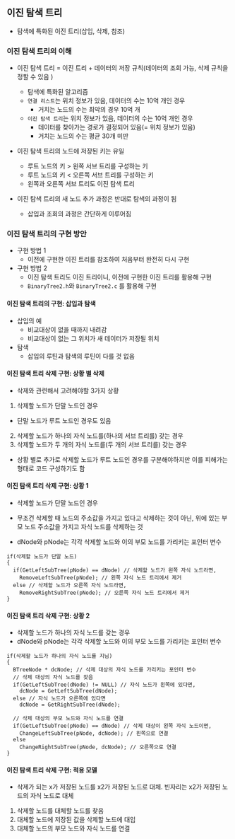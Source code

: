 ## 이진 탐색 트리

- 탐색에 특화된 이진 트리(삽입, 삭제, 참조)

### 이진 탐색 트리의 이해

- 이진 탐색 트리 = 이진 트리 + 데이터의 저장 규칙(데이터의 조회 가능, 삭제 규칙을 정할 수 있음 )

  - 탐색에 특화된 알고리즘
  - `연결 리스트`는 위치 정보가 있음, 데이터의 수는 10억 개인 경우
    - 거치는 노드의 수는 최악의 경우 10억 개
  - `이진 탐색 트리`는 위치 정보가 있음, 데이터의 수는 10억 개인 경우
    - 데이터를 찾아가는 경로가 결정되어 있음(= 위치 정보가 있음)
    - 거치는 노드의 수는 평균 30개 미만

- 이진 탐색 트리의 노드에 저장된 키는 유일
  - 루트 노드의 키 > 왼쪽 서브 트리를 구성하는 키
  - 루트 노드의 키 < 오른쪽 서브 트리를 구성하는 키
  - 왼쪽과 오른쪽 서브 트리도 이진 탐색 트리
- 이진 탐색 트리의 새 노드 추가 과정은 반대로 탐색의 과정이 됨
  - 삽입과 조회의 과정은 간단하게 이루어짐

### 이진 탐색 트리의 구현 방안

- 구현 방법 1
  - 이전에 구현한 이진 트리를 참조하여 처음부터 완전히 다시 구현
- 구현 방법 2
  - 이진 탐색 트리도 이진 트리이니, 이전에 구현한 이진 트리를 활용해 구현
  - `BinaryTree2.h`와 `BinaryTree2.c` 를 활용해 구현

#### 이진 탐색 트리의 구현: 삽입과 탐색

- 삽입의 예
  - 비교대상이 없을 때까지 내려감
  - 비교대상이 없는 그 위치가 새 데이터가 저장될 위치
- 탐색
  - 삽입의 루틴과 탐색의 루틴이 다를 것 없음

#### 이진 탐색 트리 삭제 구현: 상황 별 삭제

- 삭제와 관련해서 고려해야할 3가지 상황

1. 삭제할 노드가 단말 노드인 경우

- 단말 노드가 루트 노드인 경우도 있음

2. 삭제할 노드가 하나의 자식 노드를(하나의 서브 트리를) 갖는 경우
3. 삭제할 노드가 두 개의 자식 노드를(두 개의 서브 트리를) 갖는 경우

- 상황 별로 추가로 삭제할 노드가 루트 노드인 경우를 구분해야하지만 이를 피해가는 형태로 코드 구성하기도 함

#### 이진 탐색 트리 삭제 구현: 상황 1

- 삭제할 노드가 단말 노드인 경우
- 무조건 삭제할 때 노드의 주소값을 가지고 있다고 삭제하는 것이 아닌, 위에 있는 부모 노드 주소값을 가지고 자식 노드를 삭제하는 것

- dNode와 pNode는 각각 삭제할 노드와 이의 부모 노드를 가리키는 포인터 변수

```
if(삭제할 노드가 단말 노드)
{
  if(GetLeftSubTree(pNode) == dNode) // 삭제할 노드가 왼쪽 자식 노드라면,
    RemoveLeftSubTree(pNode); // 왼쪽 자식 노드 트리에서 제거
  else // 삭제할 노드가 오른쪽 자식 노드라면,
    RemoveRightSubTree(pNode); // 오른쪽 자식 노드 트리에서 제거
}
```

#### 이진 탐색 트리 삭제 구현: 상황 2

- 삭제할 노드가 하나의 자식 노드를 갖는 경우
- dNode와 pNode는 각각 삭제할 노드와 이의 부모 노드를 가리키는 포인터 변수

```
if(삭제할 노드가 하나의 자식 노드를 지님)
{
  BTreeNode * dcNode; // 삭제 대상의 자식 노드를 가리키는 포인터 변수
  // 삭제 대상의 자식 노드를 찾음
  if(GetLeftSubTree(dNode) != NULL) // 자식 노드가 왼쪽에 있다면,
    dcNode = GetLeftSubTree(dNode);
  else // 자식 노드가 오른쪽에 있다면
    dcNode = GetRightSubTree(dNode);

  // 삭제 대상의 부모 노드와 자식 노드를 연결
  if(GetLeftSubTree(pNode) == dNode) // 삭제 대상이 왼쪽 자식 노드이면,
    ChangeLeftSubTree(pNode, dcNode); // 왼쪽으로 연결
  else
    ChangeRightSubTree(pNode, dcNode); // 오른쪽으로 연결
}
```

#### 이진 탐색 트리 삭제 구현: 적용 모델

- 삭제가 되는 x가 저장된 노드를 x2가 저장된 노드로 대체. 빈자리는 x2가 저장된 노드의 자식 노드로 대체

1. 삭제할 노드를 대체할 노드를 찾음
2. 대체할 노드에 저장된 값을 삭제할 노드에 대입
3. 대체할 노드의 부모 노드와 자식 노드를 연결
